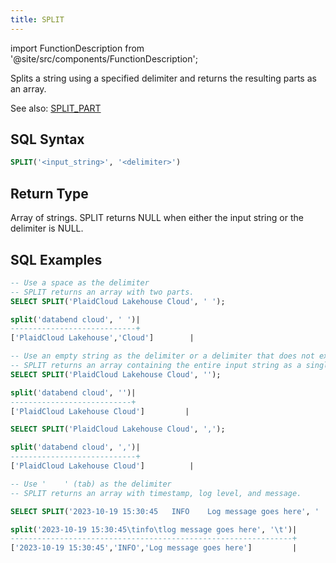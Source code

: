 ```yaml
---
title: SPLIT
---
```

import FunctionDescription from '@site/src/components/FunctionDescription';

<FunctionDescription description="Introduced or updated: v1.2.164"/>

Splits a string using a specified delimiter and returns the resulting parts as an array.

See also: [SPLIT_PART](split-part)

## SQL Syntax

```sql
SPLIT('<input_string>', '<delimiter>')
```

## Return Type

Array of strings. SPLIT returns NULL when either the input string or the delimiter is NULL.

## SQL Examples

```sql
-- Use a space as the delimiter
-- SPLIT returns an array with two parts.
SELECT SPLIT('PlaidCloud Lakehouse Cloud', ' ');

split('databend cloud', ' ')|
----------------------------+
['PlaidCloud Lakehouse','Cloud']        |

-- Use an empty string as the delimiter or a delimiter that does not exist in the input string
-- SPLIT returns an array containing the entire input string as a single part.
SELECT SPLIT('PlaidCloud Lakehouse Cloud', '');

split('databend cloud', '')|
---------------------------+
['PlaidCloud Lakehouse Cloud']         |

SELECT SPLIT('PlaidCloud Lakehouse Cloud', ',');

split('databend cloud', ',')|
----------------------------+
['PlaidCloud Lakehouse Cloud']          |

-- Use '	' (tab) as the delimiter
-- SPLIT returns an array with timestamp, log level, and message.

SELECT SPLIT('2023-10-19 15:30:45	INFO	Log message goes here', '	');

split('2023-10-19 15:30:45\tinfo\tlog message goes here', '\t')|
---------------------------------------------------------------+
['2023-10-19 15:30:45','INFO','Log message goes here']         |
```